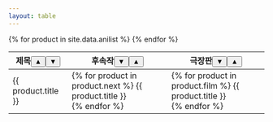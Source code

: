 ```yaml
---
layout: table
---
```


<table id="anilist">
  <thead>
    <tr>
      <th>제목<button onclick="sortTD ( 0 )">▲</button><button onclick="reverseTD ( 0 )">▼</button></th>
      <th>후속작<button onclick="sortTD ( 1 )">▼</button><button onclick="reverseTD ( 1 )">▲</button></th>
      <th>극장판<button onclick="sortTD ( 2 )">▼</button><button onclick="reverseTD ( 2 )">▲</button></th>
    </tr>
  </thead>
  <tbody>
    {% for product in site.data.anilist %}
      <tr>
        <td>{{ product.title }}</td>
        <td>
          {% for product in product.next %}
            {{ product.title }}<br>
          {% endfor %}
        </td>
        <td>
          {% for product in product.film %}
            {{ product.title }}<br>
          {% endfor %}
        </td>
      </tr>
    {% endfor %}
  </tbody>
</table>

<script type="text/javascript">
var myTable = document.getElementById( "anilist" ); 
var replace = replacement( myTable ); 
function sortTD( index ){    replace.ascending( index );    } 
function reverseTD( index ){    replace.descending( index );    } 
</script>
